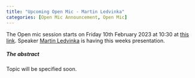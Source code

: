 ```yaml
---
title: "Upcoming Open Mic - Martin Ledvinka"
categories: [Open Mic Announcement, Open Mic]
---
```


The Open mic session starts on Friday 10th February 2023 at 10:30 at [this link](https://meet.jit.si/open-mic-kbss). Speaker [Martin Ledvinka](https://kbss.felk.cvut.cz/web/team#martin-ledvinka) is having this weeks presentation.

<!-- {% include figure image_path="/assets/images/posts/project-management.webp" alt="Project management" %}{: .post-image } -->

##### The abstract

Topic will be specified soon.

